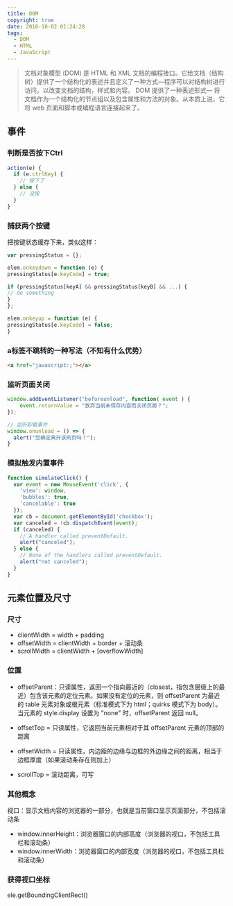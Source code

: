 ```yaml
---
title: DOM
copyright: true
date: 2016-10-02 01:24:28
tags:
  - DOM
  - HTML
  - JavaScript
---
```


> 文档对象模型 (DOM) 是 HTML 和 XML 文档的编程接口。它给文档（结构树）提供了一个结构化的表述并且定义了一种方式—程序可以对结构树进行访问，以改变文档的结构，样式和内容。 DOM 提供了一种表述形式— 将文档作为一个结构化的节点组以及包含属性和方法的对象。从本质上说，它将 web 页面和脚本或编程语言连接起来了。
<!-- more -->

## 事件
### 判断是否按下Ctrl
```js
action(e) {
  if (e.ctrlKey) {
    // 按下了
  } else {
    // 没按
  }
}
```

### 捕获两个按键
把按键状态缓存下来，类似这样：

```js
var pressingStatus = {};

elem.onkeydown = function (e) {
pressingStatus[e.keyCode] = true;

if (pressingStatus[keyA] && pressingStatus[keyB] && ...) {
// do something
}
};

elem.onkeyup = function (e) {
pressingStatus[e.keyCode] = false;
}
```

### a标签不跳转的一种写法（不知有什么优势）
```html
<a href="javascript:;"></a>
```

### 监听页面关闭
```js
window.addEventListener("beforeunload", function( event ) {
    event.returnValue = "放弃当前未保存内容而关闭页面？";
});

// 监听卸载事件
window.onunload = () => {
  alert("您确定离开该网页吗？");
}
```

### 模拟触发内置事件
```js
function simulateClick() {
  var event = new MouseEvent('click', {
    'view': window,
    'bubbles': true,
    'cancelable': true
  });
  var cb = document.getElementById('checkbox'); 
  var canceled = !cb.dispatchEvent(event);
  if (canceled) {
    // A handler called preventDefault.
    alert("canceled");
  } else {
    // None of the handlers called preventDefault.
    alert("not canceled");
  }
}
```

## 元素位置及尺寸

### 尺寸
- clientWidth = width + padding
- offsetWidth = clientWidth + border + 滚动条
- scrollWidth = clientWidth + [overflowWidth]


### 位置
- offsetParent：只读属性，返回一个指向最近的（closest，指包含层级上的最近）包含该元素的定位元素。如果没有定位的元素，则 offsetParent 为最近的 table 元素对象或根元素（标准模式下为 html；quirks 模式下为 body）。当元素的 style.display 设置为 "none" 时，offsetParent 返回 null。

- offsetTop = 只读属性，它返回当前元素相对于其 offsetParent 元素的顶部的距离
- offsetWidth = 只读属性，内边距的边缘与边框的外边缘之间的距离，相当于边框厚度（如果滚动条存在则加上）
- scrollTop = 滚动距离，可写


### 其他概念
视口：显示文档内容的浏览器的一部分，也就是当前窗口显示页面部分，不包括滚动条
- window.innerHeight：浏览器窗口的内部高度（浏览器的视口，不包括工具栏和滚动条） 
- window.innerWidth：浏览器窗口的内部宽度（浏览器的视口，不包括工具栏和滚动条）


### 获得视口坐标
ele.getBoundingClientRect()